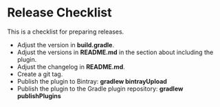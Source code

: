 # Release Checklist
This is a checklist for preparing releases.

* Adjust the version in **build.gradle**.
* Adjust the versions in **README.md** in the section about including the plugin.
* Adjust the changelog in **README.md**.
* Create a git tag.
* Publish the plugin to Bintray: **gradlew bintrayUpload**
* Publish the plugin to the Gradle plugin repository: **gradlew publishPlugins**
